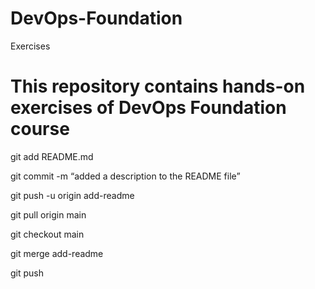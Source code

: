 # DevOps-Foundation
Exercises 

# This repository contains hands-on exercises of DevOps Foundation course 

git add README.md

git commit -m “added a description to the README file”

git push -u origin add-readme

git pull origin main

git checkout main

git merge add-readme

git push